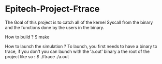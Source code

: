 # Epitech-Project-Ftrace

The Goal of this project is to catch all of the kernel Syscall from the binary and the functions done by the users in the binary.

How to build ? $ make

How to launch the simulation ? To launch, you first needs to have a binary to trace, if you don't you can launch with the 'a.out' binary a the root of the project like so : $ ./ftrace ./a.out

